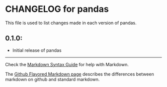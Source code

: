 # CHANGELOG for pandas

This file is used to list changes made in each version of pandas.

## 0.1.0:

* Initial release of pandas

- - -
Check the [Markdown Syntax Guide](http://daringfireball.net/projects/markdown/syntax) for help with Markdown.

The [Github Flavored Markdown page](http://github.github.com/github-flavored-markdown/) describes the differences between markdown on github and standard markdown.
